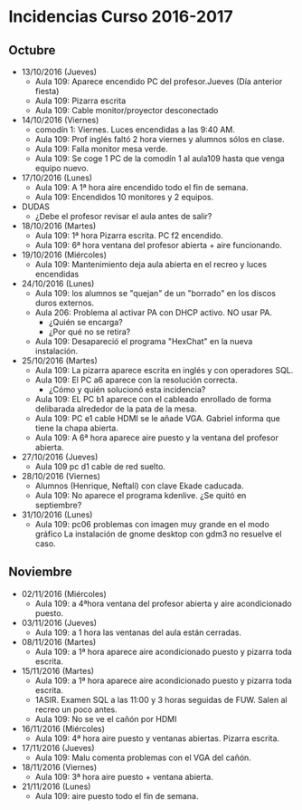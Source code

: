 
# Incidencias Curso 2016-2017

## Octubre
* 13/10/2016 (Jueves)
    * Aula 109: Aparece encendido PC del profesor.Jueves (Día anterior fiesta)
    * Aula 109: Pizarra escrita
    * Aula 109: Cable monitor/proyector desconectado
* 14/10/2016 (Viernes)
    * comodín 1: Viernes. Luces encendidas a las 9:40 AM.
    * Aula 109: Prof inglés faltó 2 hora viernes y alumnos sólos en  clase.
    * Aula 109: Falla monitor mesa verde.
    * Aula 109: Se coge 1 PC de la comodín 1 al aula109 hasta que venga equipo nuevo.
* 17/10/2016 (Lunes)
    * Aula 109: A 1ª hora aire encendido todo el fin de semana.
    * Aula 109: Encendidos 10 monitores y 2 equipos.
* DUDAS
    * ¿Debe el profesor revisar el aula antes de salir?
* 18/10/2016 (Martes)
    * Aula 109: 1ª hora Pizarra escrita. PC f2 encendido.
    * Aula 109: 6ª hora ventana del profesor abierta + aire funcionando.
* 19/10/2016 (Miércoles)
    * Aula 109: Mantenimiento deja aula abierta en el recreo y luces encendidas
* 24/10/2016 (Lunes)
    * Aula 109: los alumnos se "quejan" de un "borrado" en los discos duros externos.
    * Aula 206: Problema al activar PA con DHCP activo. NO usar PA.
        * ¿Quién se encarga?
        * ¿Por qué no se retira?
    * Aula 109: Desapareció el programa "HexChat" en la nueva instalación.
* 25/10/2016 (Martes)
    * Aula 109: La pizarra aparece escrita en inglés y con operadores SQL.
    * Aula 109: El PC a6 aparece con la resolución correcta.
        * ¿Cómo y quién solucionó esta incidencia?
    * Aula 109: EL PC b1 aparece con el cableado enrollado de forma delibarada alrededor de la pata de la mesa.
    * Aula 109: PC e1 cable HDMI se le añade VGA. Gabriel informa que tiene la chapa abierta.
    * Aula 109: A 6ª hora aparece aire puesto y la ventana del profesor abierta.
* 27/10/2016 (Jueves)
    * Aula 109 pc d1 cable de red suelto.
* 28/10/2016 (Viernes)
    * Alumnos (Henrique, Neftalí) con clave Ekade caducada.
    * Aula 109: No aparece el programa kdenlive. ¿Se quitó en septiembre?
* 31/10/2016 (Lunes)
    * Aula 109: pc06 problemas con imagen muy grande en el modo gráfico
      La instalación de gnome desktop con gdm3 no resuelve el caso.

## Noviembre
* 02/11/2016 (Miércoles)
    * Aula 109: a 4ªhora ventana del profesor abierta y aire acondicionado puesto.
* 03/11/2016 (Jueves)
    * Aula 109: a 1 hora las ventanas del aula están cerradas.
* 08/11/2016 (Martes)
    * Aula 109: a 1ª hora aparece aire acondicionado puesto y pizarra toda escrita.
* 15/11/2016 (Martes)
    * Aula 109: a 1ª hora aparece aire acondicionado puesto y pizarra toda escrita.
    * 1ASIR. Examen SQL a las 11:00 y 3 horas seguidas de FUW. Salen al recreo un poco antes.
    * Aula 109: No se ve el cañón por HDMI
* 16/11/2016 (Miércoles)
    * Aula 109: 4ª hora aire puesto y ventanas abiertas. Pizarra escrita.
* 17/11/2016 (Jueves)
    * Aula 109: Malu comenta problemas con el VGA del cañón.
* 18/11/2016 (Viernes)
    * Aula 109: 3ª hora aire puesto + ventana abierta.
* 21/11/2016 (Lunes)
    * Aula 109: aire puesto todo el fin de semana.
